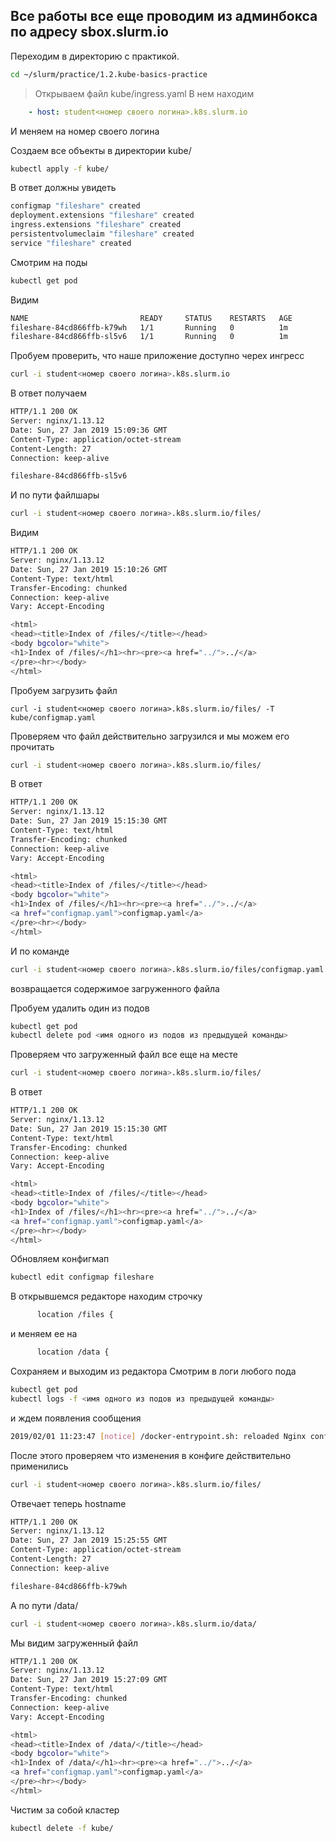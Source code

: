 ## Все работы все еще проводим из админбокса по адресу sbox.slurm.io

Переходим в директорию с практикой.
```bash
cd ~/slurm/practice/1.2.kube-basics-practice
```

> Открываем файл kube/ingress.yaml
> В нем находим
```yaml
    - host: student<номер своего логина>.k8s.slurm.io
```
И меняем на номер своего логина

Создаем все объекты в директории kube/
```bash
kubectl apply -f kube/
```
В ответ должны увидеть
```bash
configmap "fileshare" created
deployment.extensions "fileshare" created
ingress.extensions "fileshare" created
persistentvolumeclaim "fileshare" created
service "fileshare" created
```
Смотрим на поды
```bash
kubectl get pod
```
Видим
```bash
NAME                         READY     STATUS    RESTARTS   AGE
fileshare-84cd866ffb-k79wh   1/1       Running   0          1m
fileshare-84cd866ffb-sl5v6   1/1       Running   0          1m
```
Пробуем проверить, что наше приложение доступно черех ингресс
```bash
curl -i student<номер своего логина>.k8s.slurm.io
```
В ответ получаем
```bash
HTTP/1.1 200 OK
Server: nginx/1.13.12
Date: Sun, 27 Jan 2019 15:09:36 GMT
Content-Type: application/octet-stream
Content-Length: 27
Connection: keep-alive

fileshare-84cd866ffb-sl5v6
```
И по пути файлшары
```bash
curl -i student<номер своего логина>.k8s.slurm.io/files/
```
Видим
```bash
HTTP/1.1 200 OK
Server: nginx/1.13.12
Date: Sun, 27 Jan 2019 15:10:26 GMT
Content-Type: text/html
Transfer-Encoding: chunked
Connection: keep-alive
Vary: Accept-Encoding

<html>
<head><title>Index of /files/</title></head>
<body bgcolor="white">
<h1>Index of /files/</h1><hr><pre><a href="../">../</a>
</pre><hr></body>
</html>
```

Пробуем загрузить файл
```
curl -i student<номер своего логина>.k8s.slurm.io/files/ -T kube/configmap.yaml
```
Проверяем что файл действительно загрузился и мы можем его прочитать
```bash
curl -i student<номер своего логина>.k8s.slurm.io/files/
```
В ответ
```bash
HTTP/1.1 200 OK
Server: nginx/1.13.12
Date: Sun, 27 Jan 2019 15:15:30 GMT
Content-Type: text/html
Transfer-Encoding: chunked
Connection: keep-alive
Vary: Accept-Encoding

<html>
<head><title>Index of /files/</title></head>
<body bgcolor="white">
<h1>Index of /files/</h1><hr><pre><a href="../">../</a>
<a href="configmap.yaml">configmap.yaml</a>                                     27-Jan-2019 15:14                 464
</pre><hr></body>
</html>
```
И по команде
```bash
curl -i student<номер своего логина>.k8s.slurm.io/files/configmap.yaml
```
возвращается содержимое загруженного файла

Пробуем удалить один из подов
```bash
kubectl get pod
kubectl delete pod <имя одного из подов из предыдущей команды>
```
Проверяем что загруженный файл все еще на месте
```bash
curl -i student<номер своего логина>.k8s.slurm.io/files/
```
В ответ
```bash
HTTP/1.1 200 OK
Server: nginx/1.13.12
Date: Sun, 27 Jan 2019 15:15:30 GMT
Content-Type: text/html
Transfer-Encoding: chunked
Connection: keep-alive
Vary: Accept-Encoding

<html>
<head><title>Index of /files/</title></head>
<body bgcolor="white">
<h1>Index of /files/</h1><hr><pre><a href="../">../</a>
<a href="configmap.yaml">configmap.yaml</a>                                     27-Jan-2019 15:14                 464
</pre><hr></body>
</html>
```

Обновляем конфигмап
```bash
kubectl edit configmap fileshare
```
В открывшемся редакторе находим строчку
```bash
      location /files {
```
и меняем ее на
```bash
      location /data {
```
Сохраняем и выходим из редактора
Смотрим в логи любого пода
```bash
kubectl get pod
kubectl logs -f <имя одного из подов из предыдущей команды>
```
и ждем появления сообщения
```bash
2019/02/01 11:23:47 [notice] /docker-entrypoint.sh: reloaded Nginx config
```
После этого проверяем что изменения в конфиге действительно применились
```bash
curl -i student<номер своего логина>.k8s.slurm.io/files/
```
Отвечает теперь hostname
```bash
HTTP/1.1 200 OK
Server: nginx/1.13.12
Date: Sun, 27 Jan 2019 15:25:55 GMT
Content-Type: application/octet-stream
Content-Length: 27
Connection: keep-alive

fileshare-84cd866ffb-k79wh
```
А по пути /data/
```bash
curl -i student<номер своего логина>.k8s.slurm.io/data/
```
Мы видим загруженный файл
```bash
HTTP/1.1 200 OK
Server: nginx/1.13.12
Date: Sun, 27 Jan 2019 15:27:09 GMT
Content-Type: text/html
Transfer-Encoding: chunked
Connection: keep-alive
Vary: Accept-Encoding

<html>
<head><title>Index of /data/</title></head>
<body bgcolor="white">
<h1>Index of /data/</h1><hr><pre><a href="../">../</a>
<a href="configmap.yaml">configmap.yaml</a>                                     27-Jan-2019 15:14                 464
</pre><hr></body>
</html>
```

Чистим за собой кластер
```bash
kubectl delete -f kube/
```
